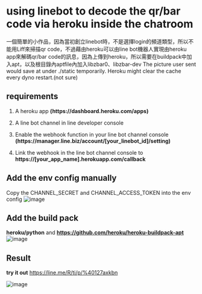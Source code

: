 # using linebot to decode the qr/bar code via heroku inside the chatroom
  一個簡單的小作品，因為當初創立linebot時，不是選擇login的頻道類型，所以不能用Liff來掃描qr code，不過藉由heroku可以由line bot機器人實現由heroku app來解碼qr/bar code的訊息，因為上傳到heroku，所以需要在buildpack中加入apt，以及根目錄內aptfile內加入libzbar0、libzbar-dev
The picture user sent would save at under ./static temporarily. Heroku might clear the cache every dyno restart.(not sure)

## requirements
1. A heroku app **(https<area>://dashboard.heroku.com/apps)**

2. A line bot channel in line developer console 

3. Enable the webhook function in your line bot channel console **(https<area>://manager.line.biz/account/[your_linebot_id]/setting)**
  
4. Link the webhook in the line bot channel console to **https<area>://[your_app_name].herokuapp.com/callback**


## Add the env config manually
Copy the CHANNEL_SECRET and CHANNEL_ACCESS_TOKEN into the env config 
![image](https://user-images.githubusercontent.com/24865458/172822152-c5c3c5ee-c135-4857-a692-052e23556956.png)

## Add the build pack
**heroku/python**
and
**https://github.com/heroku/heroku-buildpack-apt**
![image](https://user-images.githubusercontent.com/24865458/172822053-4568fe28-eab6-442f-8e46-212d4fdedaa7.png)

## Result
**try it out** https://line.me/R/ti/p/%40127axkbn
  
![image](https://user-images.githubusercontent.com/24865458/172823672-d0bff46c-4e46-45d1-839d-14631aecc7f8.png)


